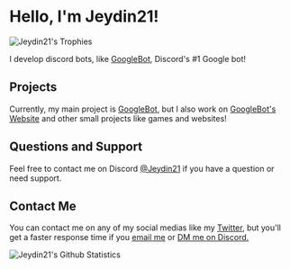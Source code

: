 # Hello, I'm Jeydin21!

![Jeydin21's Trophies](https://github-profile-trophy.vercel.app/?username=Jeydin21)

I develop discord bots, like [GoogleBot](https://top.gg/bot/721215949088358420), Discord's #1 Google bot!

## Projects
Currently, my main project is [GoogleBot](https://top.gg/bot/721215949088358420), but I also work on [GoogleBot's Website](https://jeydin21.github.io/commands) and other small projects like games and websites!

## Questions and Support
Feel free to contact me on Discord [@Jeydin21](https://discord.com/users/667354950321569792) if you have a question or need support.

## Contact Me
You can contact me on any of my social medias like my [Twitter](https://twitter.com/Jeydin21), but you'll get a faster response time if you [email me](mailto:JeyPham21@gmail.com) or [DM me on Discord.](https://discord.com/users/667354950321569792)

![Jeydin21's Github Statistics](https://github-readme-stats.vercel.app/api?username=Jeydin21&count_private=true&theme=tokyonight&show_icons=true)
